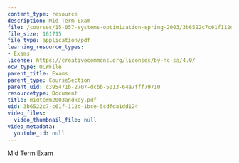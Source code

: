 ```yaml
---
content_type: resource
description: Mid Term Exam
file: /courses/15-057-systems-optimization-spring-2003/3b6522c7c61f112d1bce5cdfda1dd124_midterm2003andkey.pdf
file_size: 161715
file_type: application/pdf
learning_resource_types:
- Exams
license: https://creativecommons.org/licenses/by-nc-sa/4.0/
ocw_type: OCWFile
parent_title: Exams
parent_type: CourseSection
parent_uid: c395471b-2707-dcbb-5013-64a7fff79710
resourcetype: Document
title: midterm2003andkey.pdf
uid: 3b6522c7-c61f-112d-1bce-5cdfda1dd124
video_files:
  video_thumbnail_file: null
video_metadata:
  youtube_id: null
---
```

Mid Term Exam